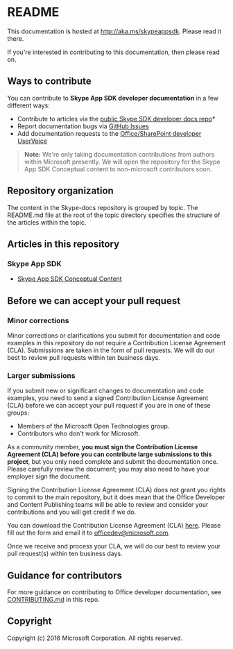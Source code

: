 # README

This documentation is hosted at http://aka.ms/skypeappsdk.  Please read it there.

If you're interested in contributing to this documentation, then please read on. 

## Ways to contribute

You can contribute to **Skype App SDK developer documentation** in a few different ways:

* Contribute to articles via the [public Skype SDK developer docs repo](https://github.com/OfficeDev/skype-docs)*
* Report documentation bugs via [GitHub Issues](https://github.com/OfficeDev/office-content/issues)
* Add documentation requests to the [Office/SharePoint developer UserVoice](http://officespdev.uservoice.com)

>**Note:** We're only taking documentation contributions from authors within Microsoft presently. We will open the repository for the Skype App SDK Conceptual content to non-microsoft contributors soon.

## Repository organization

The content in the Skype-docs repository is grouped  by topic. The README.md file at the root of the topic directory specifies the structure of the articles within the topic.

## Articles in this repository
### Skype App SDK

- [Skype App SDK Conceptual Content](https://github.com/OfficeDev/skype-docs/blob/master/UCWeb_16Con.md)

## Before we can accept your pull request

### Minor corrections

Minor corrections or clarifications you submit for documentation and code examples in this repository do not require a Contribution License Agreement (CLA). Submissions are taken in the form of pull requests. We will do our best to review pull requests within ten business days.


### Larger submissions

If you submit new or significant changes to documentation and code examples, you need to send a signed Contribution License Agreement (CLA) before we can accept your pull request if you are in one of these groups:

* Members of the Microsoft Open Technologies group.
* Contributors who don't work for Microsoft.

As a community member, **you must sign the Contribution License Agreement (CLA) before you can contribute large submissions to this project**, but you only need complete and submit the documentation once. Please carefully review the document; you may also need to have your employer sign the document.

Signing the Contribution License Agreement (CLA) does not grant you rights to commit to the main repository, but it does mean that the Office Developer and Content Publishing teams will be able to review and consider your contributions and you will get credit if we do.

You can download the Contribution License Agreement (CLA) [here](https://github.com/OfficeDev/office-content/raw/master/Contribution%20License%20Agreement.pdf). Please fill out the form and email it to [officedev@microsoft.com](mailto:officedev@microsoft.com).

Once we receive and process your CLA, we will do our best to review your pull request(s) within ten business days.

## Guidance for contributors
For more guidance on contributing to Office developer documentation, see [CONTRIBUTING.md](https://github.com/OfficeDev/skype-docs/blob/master/CONTRIBUTING.md) in this repo. 


## Copyright
Copyright (c) 2016 Microsoft Corporation. All rights reserved.


